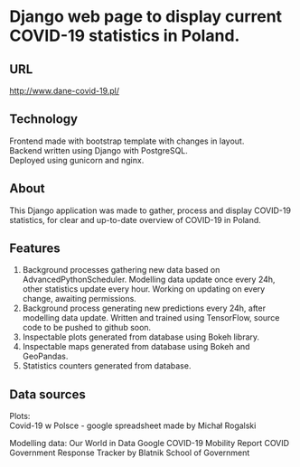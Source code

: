 # Django web page to display current COVID-19 statistics in Poland.

## URL
http://www.dane-covid-19.pl/

## Technology
Frontend made with bootstrap template with changes in layout.  
Backend written using Django with PostgreSQL.  
Deployed using gunicorn and nginx.  

## About
This Django application was made to gather, process and display COVID-19 statistics, for clear and up-to-date overview of COVID-19 in Poland.

## Features

1. Background processes gathering new data based on AdvancedPythonScheduler. Modelling data update once every 24h, other statistics update every hour. Working on updating on every change, awaiting permissions.
2. Background process generating new predictions every 24h, after modelling data update. Written and trained using TensorFlow, source code to be pushed to github soon. 
3. Inspectable plots generated from database using Bokeh library.
4. Inspectable maps generated from database using Bokeh and GeoPandas.
5. Statistics counters generated from database. 

## Data sources
Plots:  
Covid-19 w Polsce - google spreadsheet made by Michał Rogalski

Modelling data:
Our World in Data
Google COVID-19 Mobility Report
COVID Government Response Tracker by Blatnik School of Government
